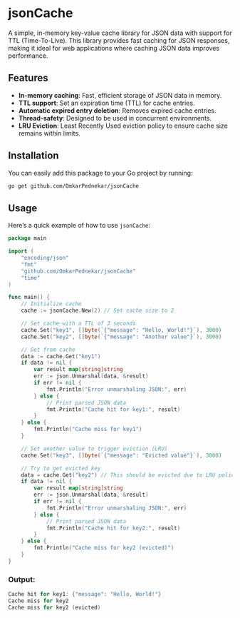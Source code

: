 # jsonCache

A simple, in-memory key-value cache library for JSON data with support for TTL (Time-To-Live). This library provides fast caching for JSON responses, making it ideal for web applications where caching JSON data improves performance.

## Features

- **In-memory caching**: Fast, efficient storage of JSON data in memory.
- **TTL support**: Set an expiration time (TTL) for cache entries.
- **Automatic expired entry deletion**: Removes expired cache entries.
- **Thread-safety**: Designed to be used in concurrent environments.
- **LRU Eviction**: Least Recently Used eviction policy to ensure cache size remains within limits.

## Installation

You can easily add this package to your Go project by running:

```bash
go get github.com/OmkarPednekar/jsonCache
```

## Usage

Here’s a quick example of how to use `jsonCache`:

```go
package main

import (
	"encoding/json"
	"fmt"
	"github.com/OmkarPednekar/jsonCache"
	"time"
)

func main() {
	// Initialize cache
	cache := jsonCache.New(2) // Set cache size to 2

	// Set cache with a TTL of 3 seconds
	cache.Set("key1", []byte(`{"message": "Hello, World!"}`), 3000)
	cache.Set("key2", []byte(`{"message": "Another value"}`), 3000)

	// Get from cache
	data := cache.Get("key1")
	if data != nil {
		var result map[string]string
		err := json.Unmarshal(data, &result)
		if err != nil {
			fmt.Println("Error unmarshaling JSON:", err)
		} else {
			// Print parsed JSON data
			fmt.Println("Cache hit for key1:", result)
		}
	} else {
		fmt.Println("Cache miss for key1")
	}

	// Set another value to trigger eviction (LRU)
	cache.Set("key3", []byte(`{"message": "Evicted value"}`), 3000)

	// Try to get evicted key
	data = cache.Get("key2") // This should be evicted due to LRU policy
	if data != nil {
		var result map[string]string
		err := json.Unmarshal(data, &result)
		if err != nil {
			fmt.Println("Error unmarshaling JSON:", err)
		} else {
			// Print parsed JSON data
			fmt.Println("Cache hit for key2:", result)
		}
	} else {
		fmt.Println("Cache miss for key2 (evicted)")
	}
}
```

### Output:

```go
Cache hit for key1: {"message": "Hello, World!"}
Cache miss for key2
Cache miss for key2 (evicted)
```
